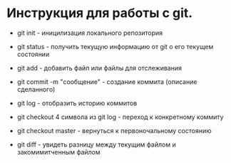 # Инструкция для работы с git.

* git init - иницилизация локального репозитория 

* git status - получить текущую информацию от git о его текущем состоянии

* git add - добавить файл или файлы для отслеживания

* git commit -m "сообщение" - создание коммита (описание сделанного)

* git log - отобразить историю коммитов

* git checkout 4 символа из git log - переход к конкретному коммиту

* git checkout master - вернуться к первоночальному состоянию

* git diff - увидеть разницу между текущим файлом и закомимитченным файлом